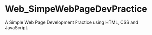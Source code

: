 # Web_SimpeWebPageDevPractice
A Simple Web Page Development Practice using HTML, CSS and JavaScript.

